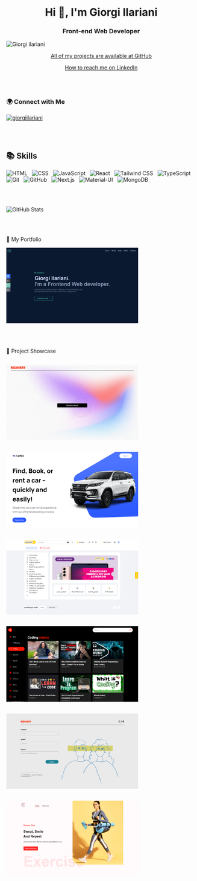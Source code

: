 <h1 align="center">Hi 👋, I'm Giorgi Ilariani</h1>
<h3 align="center">Front-end Web Developer</h3>


<p align="left"> 
  <img src="https://komarev.com/ghpvc/?username=GiorgiIariani&label=Profile%20views&color=3f5427&style=plastic" alt="Giorgi ilariani" /> 
</p>

<p align="center">
  <a href="https://github.com/GiorgiIlariani?tab=repositories">All of my projects are available at GitHub</a>
</p>

<p align="center">
  <a href="https://www.linkedin.com/in/giorgi-ilariani-69869a260/">How to reach me on LinkedIn</a>
</p>

<br/><br/>

<h3 align="left">🌍 Connect with Me</h3>
<p align="left">
  <a href="https://www.linkedin.com/in/giorgi-ilariani-69869a260/" target="blank">
    <img align="center" src="https://raw.githubusercontent.com/rahuldkjain/github-profile-readme-generator/master/src/images/icons/Social/linked-in-alt.svg" alt="giorgiilariani" height="30" width="40" /> 
  </a>
</p>

<br/><br/>

## 📚 Skills

<p align="left">
  <img src="https://img.shields.io/badge/HTML-%23E34F26.svg?style=flat&logo=html5&logoColor=white" alt="HTML" /> &nbsp;
  <img src="https://img.shields.io/badge/CSS-%231572B6.svg?style=flat&logo=css3&logoColor=white" alt="CSS" /> &nbsp;
  <img src="https://img.shields.io/badge/JavaScript-%23F7DF1E.svg?style=flat&logo=javascript&logoColor=black" alt="JavaScript" /> &nbsp;
  <img src="https://img.shields.io/badge/React-%2361DAFB.svg?style=flat&logo=react&logoColor=white" alt="React" /> &nbsp;
  <img src="https://img.shields.io/badge/Tailwind_CSS-%2338B2AC.svg?style=flat&logo=tailwind-css&logoColor=white" alt="Tailwind CSS" /> &nbsp;
  <img src="https://img.shields.io/badge/TypeScript-%23007ACC.svg?style=flat&logo=typescript&logoColor=white" alt="TypeScript" /> &nbsp;
  <img src="https://img.shields.io/badge/Git-%23F05032.svg?style=flat&logo=git&logoColor=white" alt="Git" /> &nbsp;
  <img src="https://img.shields.io/badge/GitHub-%23181717.svg?style=flat&logo=github&logoColor=white" alt="GitHub" /> &nbsp;
  <img src="https://img.shields.io/badge/Next.js-%23000000.svg?style=flat&logo=nextdotjs&logoColor=white" alt="Next.js" /> &nbsp;
  <img src="https://img.shields.io/badge/Material--UI-%230081CB.svg?style=flat&logo=material-ui&logoColor=white" alt="Material-UI" /> &nbsp;
  <img src="https://img.shields.io/badge/MongoDB-%2347A248.svg?style=flat&logo=mongodb&logoColor=white" alt="MongoDB" />
</p>

<br/><br/>

![GitHub Stats](https://github-readme-stats.vercel.app/api?username=GiorgiIlariani&show_icons=true&theme=radical)

<br/><br/>

🚀 My Portfolio

<a href="https://portfolio-sigma-rosy-36.vercel.app/">
  <img src="/personal-portfolio.png"  alt="personal-portfolio" width="350px" height="200px" />
</a>

<br/><br/>

📂 Project Showcase
<div style="display: flex; flex-wrap: wrap; justify-content: space-between;">
  <p align="left">
    <a href="https://cv-creator-xi.vercel.app/">
      <img src="/Cv_Creator.png" alt="cv-creator" width="350px" height="200px" />
    </a>
  </p>
  
  <br/><br/> <!-- Add these lines to create more space -->
  
  <p align="left">
    <a href="https://carhub-alpha.vercel.app/">
      <img src="/carhub.png" alt="carhub" width="350px" height="200px" />
    </a>
  </p>
  
  <br/><br/> <!-- Add these lines to create more space -->
  
  <p align="left">
    <a href="https://mymarket-iota.vercel.app/">
      <img src="/mymarket.png" alt="mymarket" width="350px" height="200px" />
    </a>
  </p>
  
  <br/><br/> <!-- Add these lines to create more space -->
  
  <p align="left">
    <a href="https://youtube-clone-psi-sandy.vercel.app/">
      <img src="/youtube_clone.png" alt="youtube clone" width="350px" height="200px" />
    </a>
  </p>
  
  <br/><br/> <!-- Add these lines to create more space -->
  
  <p align="left">
    <a href="https://covid-questionary.vercel.app/">
      <img src="/Covid_questionary.png" alt="covid questionary" width="350px" height="200px" />
    </a>
  </p>
  
  <br/><br/> <!-- Add these lines to create more space -->
  
  <p align="left">
    <a href="https://gym-exercises-self.vercel.app/">
      <img src="/gym_exercises.png" alt="gym exercises" width="350px" height="200px" />
    </a>
  </p>
</div>

